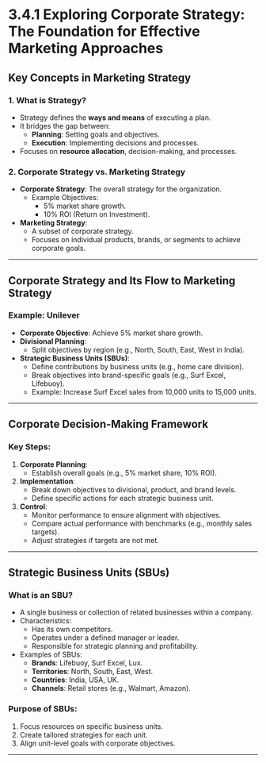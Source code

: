 # 3.4.1 Exploring Corporate Strategy: The Foundation for Effective Marketing Approaches

## Key Concepts in Marketing Strategy

### 1. **What is Strategy?**
- Strategy defines the **ways and means** of executing a plan.
- It bridges the gap between:
  - **Planning**: Setting goals and objectives.
  - **Execution**: Implementing decisions and processes.
- Focuses on **resource allocation**, decision-making, and processes.

### 2. **Corporate Strategy vs. Marketing Strategy**
- **Corporate Strategy**: The overall strategy for the organization.
  - Example Objectives:
    - 5% market share growth.
    - 10% ROI (Return on Investment).
- **Marketing Strategy**:
  - A subset of corporate strategy.
  - Focuses on individual products, brands, or segments to achieve corporate goals.

---

## Corporate Strategy and Its Flow to Marketing Strategy

### Example: Unilever
- **Corporate Objective**: Achieve 5% market share growth.
- **Divisional Planning**:
  - Split objectives by region (e.g., North, South, East, West in India).
- **Strategic Business Units (SBUs)**:
  - Define contributions by business units (e.g., home care division).
  - Break objectives into brand-specific goals (e.g., Surf Excel, Lifebuoy).
  - Example: Increase Surf Excel sales from 10,000 units to 15,000 units.

---

## Corporate Decision-Making Framework

### Key Steps:
1. **Corporate Planning**:
   - Establish overall goals (e.g., 5% market share, 10% ROI).
2. **Implementation**:
   - Break down objectives to divisional, product, and brand levels.
   - Define specific actions for each strategic business unit.
3. **Control**:
   - Monitor performance to ensure alignment with objectives.
   - Compare actual performance with benchmarks (e.g., monthly sales targets).
   - Adjust strategies if targets are not met.

---

## Strategic Business Units (SBUs)

### What is an SBU?
- A single business or collection of related businesses within a company.
- Characteristics:
  - Has its own competitors.
  - Operates under a defined manager or leader.
  - Responsible for strategic planning and profitability.
- Examples of SBUs:
  - **Brands**: Lifebuoy, Surf Excel, Lux.
  - **Territories**: North, South, East, West.
  - **Countries**: India, USA, UK.
  - **Channels**: Retail stores (e.g., Walmart, Amazon).

### Purpose of SBUs:
1. Focus resources on specific business units.
2. Create tailored strategies for each unit.
3. Align unit-level goals with corporate objectives.

---

